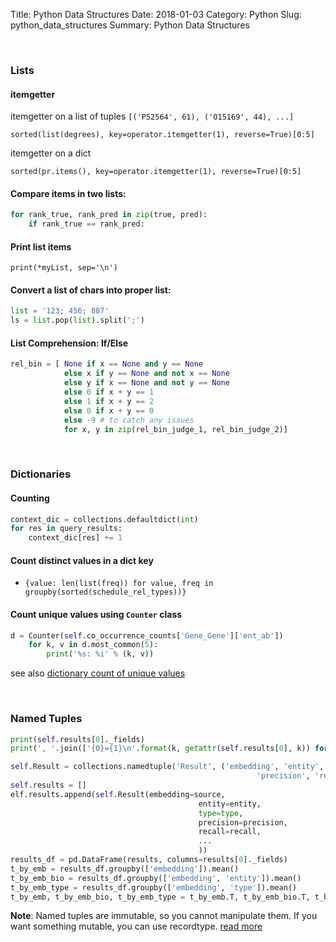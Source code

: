 Title: Python Data Structures
Date: 2018-01-03
Category: Python
Slug: python_data_structures
Summary: Python Data Structures

<br>



### Lists

#### itemgetter

itemgetter on a list of tuples `[('P52564', 61), ('O15169', 44), ...]`

`sorted(list(degrees), key=operator.itemgetter(1), reverse=True)[0:5]`

itemgetter on a dict

`sorted(pr.items(), key=operator.itemgetter(1), reverse=True)[0:5]`

#### Compare items in two lists:

```python
for rank_true, rank_pred in zip(true, pred):
    if rank_true == rank_pred:
```

#### Print list items

`print(*myList, sep='\n')`


#### Convert a list of chars into proper list:

```python
list = '123; 456; 887'
ls = list.pop(list).split(';')
```

#### List Comprehension: If/Else

```python
rel_bin = [ None if x == None and y == None
            else x if y == None and not x == None
            else y if x == None and not y == None
            else 0 if x + y == 1
            else 1 if x + y == 2
            else 0 if x + y == 0
            else -9 # to catch any issues
            for x, y in zip(rel_bin_judge_1, rel_bin_judge_2)]
```

<br>

### Dictionaries

#### Counting

```python
context_dic = collections.defaultdict(int)
for res in query_results:
    context_dic[res] += 1
```

#### Count distinct values in a dict key

* `{value: len(list(freq)) for value, freq in groupby(sorted(schedule_rel_types))}`

#### Count unique values using `Counter` class

```python
d = Counter(self.co_occurrence_counts['Gene_Gene']['ent_ab'])
    for k, v in d.most_common(5):
        print('%s: %i' % (k, v))
```

see also [dictionary count of unique values](https://stackoverflow.com/questions/16406329/python-dictionary-count-of-unique-values)

<br>

### Named Tuples

```python
print(self.results[0]._fields)
print(', '.join(['{0}={1}\n'.format(k, getattr(self.results[0], k)) for k in self.results[0]._fields]))

self.Result = collections.namedtuple('Result', ('embedding', 'entity', 'type',
                                                       'precision', 'recall',...))
self.results = []
elf.results.append(self.Result(embedding=source,
                                          entity=entity,
                                          type=type,
                                          precision=precision,
                                          recall=recall,
                                          ...
                                          ))
results_df = pd.DataFrame(results, columns=results[0]._fields)
t_by_emb = results_df.groupby(['embedding']).mean()
t_by_emb_bio = results_df.groupby(['embedding', 'entity']).mean()
t_by_emb_type = results_df.groupby(['embedding', 'type']).mean()
t_by_emb, t_by_emb_bio, t_by_emb_type = t_by_emb.T, t_by_emb_bio.T, t_by_emb_type.T
```

**Note**: Named tuples are immutable, so you cannot manipulate them. If you want something mutable, you can use recordtype.
[read more](https://stackoverflow.com/questions/31252939/changing-values-of-a-list-of-namedtuples)


<br>

